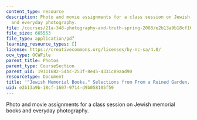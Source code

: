 ```yaml
---
content_type: resource
description: Photo and movie assignments for a class session on Jewish memorial books
  and everyday photography.
file: /courses/21a-348-photography-and-truth-spring-2008/e2b13a9b18cf16079714d9b058105f59_MIT21A_348S08_memorials.pdf
file_size: 665553
file_type: application/pdf
learning_resource_types: []
license: https://creativecommons.org/licenses/by-nc-sa/4.0/
ocw_type: OCWFile
parent_title: Photos
parent_type: CourseSection
parent_uid: 19111682-54bc-253f-8e45-4331c89aad90
resourcetype: Document
title: '"Jewish Memorial Books." Selections from From a Ruined Garden.'
uid: e2b13a9b-18cf-1607-9714-d9b058105f59
---
```

Photo and movie assignments for a class session on Jewish memorial books and everyday photography.
